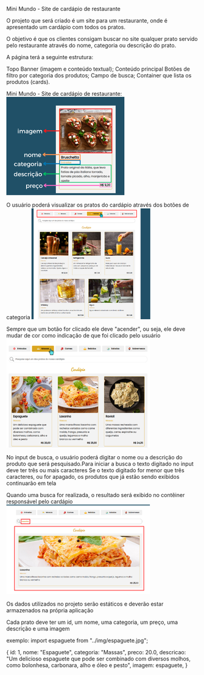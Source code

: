 Mini Mundo - Site de cardápio de restaurante

O projeto que será criado é um site para um restaurante, onde é apresentado um cardápio com todos os pratos.

O objetivo é que os clientes consigam buscar no site qualquer prato servido pelo restaurante através do nome, categoria ou descrição do prato.

A página terá a seguinte estrutura:

Topo
Banner (imagem e conteúdo textual);
Conteúdo principal
Botões de filtro por categoria dos produtos;
Campo de busca;
Container que lista os produtos (cards).

Mini Mundo - Site de cardápio de restaurante:
![Cards](./img-documentacao/image.png)

O usuário poderá visualizar os pratos do cardápio através dos botões de categoria
![Pratos por categoria](./img-documentacao/image-1.png)

Sempre que um botão for clicado ele deve "acender", ou seja, ele deve mudar de cor como indicação de que foi clicado pelo usuário
![Botão acesso após o clique](./img-documentacao/image-2.png)

No input de busca, o usuário poderá digitar o nome ou a descrição do produto que será pesquisado.Para iniciar a busca o texto digitado no input deve ter três ou mais caracteres
Se o texto digitado for menor que três caracteres, ou for apagado, os produtos que já estão sendo exibidos continuarão em tela

Quando uma busca for realizada, o resultado será exibido no contêiner responsável pelo cardápio
![Buscando prato com lasanha](./img-documentacao/image-3.png)

Os dados utilizados no projeto serão estáticos e deverão estar armazenados na própria aplicação

Cada prato deve ter um id, um nome, uma categoria, um preço, uma descrição e uma imagem

exemplo:
import espaguete from "../img/espaguete.jpg";

{
  id: 1,
  nome: "Espaguete",
  categoria: "Massas",
  preco: 20.0,
  descricao: "Um delicioso espaguete que pode ser combinado com diversos molhos, como bolonhesa, carbonara, alho e óleo e pesto",
  imagem: espaguete,
}

